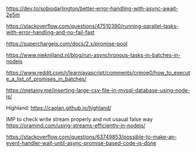 https://dev.to/sobiodarlington/better-error-handling-with-async-await-2e5m

https://stackoverflow.com/questions/47510390/running-parallel-tasks-with-error-handling-and-no-fail-fast

https://superchargejs.com/docs/2.x/promise-pool

https://www.nieknijland.nl/blog/run-asynchronous-tasks-in-batches-in-nodejs

https://www.reddit.com/r/learnjavascript/comments/crmoe0/how_to_execute_a_list_of_promises_in_batches/

https://metainy.me/inserting-large-csv-file-in-mysql-database-using-node-js/

Highland:
https://caolan.github.io/highland/

IMP to check write stream properly and not usaual false way
https://oramind.com/using-streams-efficiently-in-nodejs/

https://stackoverflow.com/questions/63749853/possible-to-make-an-event-handler-wait-until-async-promise-based-code-is-done
